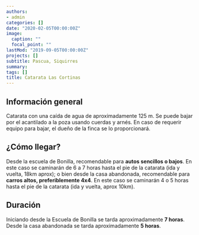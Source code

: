 ```yaml
---
authors:
- admin
categories: []
date: "2020-02-05T00:00:00Z"
image:
  caption: ""
  focal_point: ""
lastMod: "2019-09-05T00:00:00Z"
projects: []
subtitle: Pascua, Siquirres
summary: 
tags: []
title: Catarata Las Cortinas
---
```


## Información general 

Catarata con una caída de agua de aproximadamente 125 m. Se puede bajar por el acantilado a la poza usando cuerdas y arnés. En caso de requerir equipo para bajar, el dueño de la finca se lo proporcionará. 


## ¿Cómo llegar?

Desde la escuela de Bonilla, recomendable para **autos sencillos o bajos**. En este caso se caminarán de 6 a 7 horas hasta el pie de la catarata (ida y vuelta, 18km aprox); o bien desde la casa abandonada, recomendable para **carros altos, preferiblemente 4x4**. En este caso se caminarán 4 o 5 horas hasta el pie de la catarata (ida y vuelta, aprox 10km).

## Duración

Iniciando desde la Escuela de Bonilla se tarda aproximadamente **7 horas**.
Desde la casa abandonada se tarda aproximadamente **5 horas**. 

